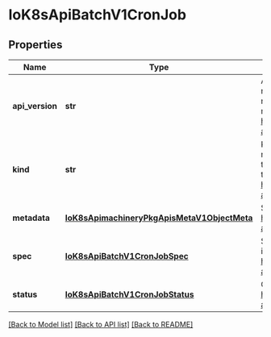 # IoK8sApiBatchV1CronJob

## Properties
Name | Type | Description | Notes
------------ | ------------- | ------------- | -------------
**api_version** | **str** | APIVersion defines the versioned schema of this representation of an object. Servers should convert recognized schemas to the latest internal value, and may reject unrecognized values. More info: https://git.k8s.io/community/contributors/devel/sig-architecture/api-conventions.md#resources | [optional] 
**kind** | **str** | Kind is a string value representing the REST resource this object represents. Servers may infer this from the endpoint the client submits requests to. Cannot be updated. In CamelCase. More info: https://git.k8s.io/community/contributors/devel/sig-architecture/api-conventions.md#types-kinds | [optional] 
**metadata** | [**IoK8sApimachineryPkgApisMetaV1ObjectMeta**](IoK8sApimachineryPkgApisMetaV1ObjectMeta.md) | Standard object&#39;s metadata. More info: https://git.k8s.io/community/contributors/devel/sig-architecture/api-conventions.md#metadata | [optional] 
**spec** | [**IoK8sApiBatchV1CronJobSpec**](IoK8sApiBatchV1CronJobSpec.md) | Specification of the desired behavior of a cron job, including the schedule. More info: https://git.k8s.io/community/contributors/devel/sig-architecture/api-conventions.md#spec-and-status | [optional] 
**status** | [**IoK8sApiBatchV1CronJobStatus**](IoK8sApiBatchV1CronJobStatus.md) | Current status of a cron job. More info: https://git.k8s.io/community/contributors/devel/sig-architecture/api-conventions.md#spec-and-status | [optional] 

[[Back to Model list]](../README.md#documentation-for-models) [[Back to API list]](../README.md#documentation-for-api-endpoints) [[Back to README]](../README.md)


